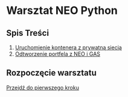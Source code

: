# Warsztat NEO Python

## Spis Treści

1. [Uruchomienie kontenera z prywatną siecią](w1_run.md)
1. [Odtworzenie portfela z NEO i GAS](w2_wallet.md)

## Rozpoczęcie warsztatu

[Przejdź do pierwszego kroku](w1_run.md) 